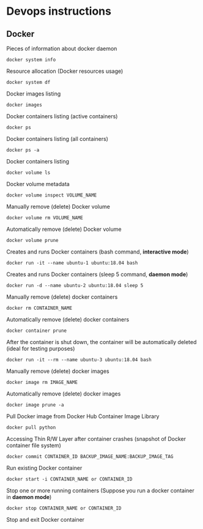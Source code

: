 # Devops instructions

## Docker

Pieces of information about docker daemon
```
docker system info
```
Resource allocation (Docker resources usage)
```
docker system df
```
Docker images listing
```
docker images
```
Docker containers listing (active containers)
```
docker ps
```
Docker containers listing (all containers)
```
docker ps -a
```
Docker containers listing
```
docker volume ls
```
Docker volume metadata
```
docker volume inspect VOLUME_NAME
```
Manually remove (delete) Docker volume
```
docker volume rm VOLUME_NAME
```
Automatically remove (delete) Docker volume
```
docker volume prune
```
Creates and runs Docker containers (bash command, **interactive mode**)
```
docker run -it --name ubuntu-1 ubuntu:18.04 bash
```
Creates and runs Docker containers (sleep 5 command, **daemon mode**)
```
docker run -d --name ubuntu-2 ubuntu:18.04 sleep 5
```
Manually remove (delete) docker containers
```
docker rm CONTAINER_NAME
```
Automatically remove (delete) docker containers
```
docker container prune
```
After the container is shut down, the container will be automatically deleted (ideal for testing purposes)
```
docker run -it --rm --name ubuntu-3 ubuntu:18.04 bash
```
Manually remove (delete) docker images
```
docker image rm IMAGE_NAME
```
Automatically remove (delete) docker images
```
docker image prune -a
```
Pull Docker image from Docker Hub Container Image Library
```
docker pull python
```
Accessing Thin R/W Layer after container crashes (snapshot of Docker container file system)
```
docker commit CONTAINER_ID BACKUP_IMAGE_NAME:BACKUP_IMAGE_TAG
```
Run existing Docker container
```
docker start -i CONTAINER_NAME or CONTAINER_ID
```
Stop one or more running containers (Suppose you run a docker container in **daemon mode**)
```
docker stop CONTAINER_NAME or CONTAINER_ID
```
Stop and exit Docker container
```

```
